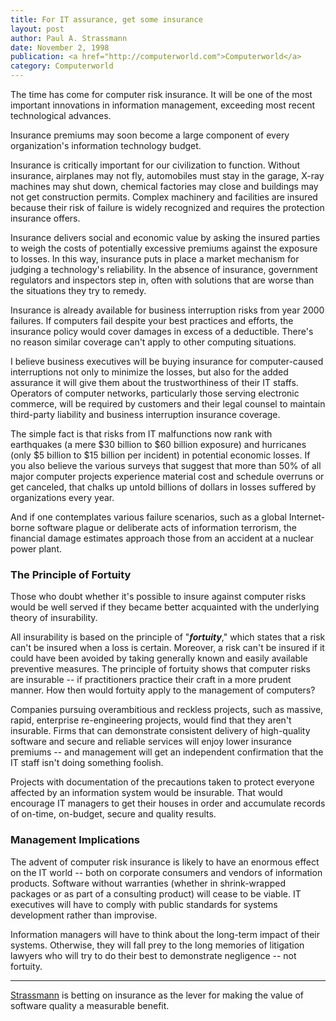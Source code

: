 ```yaml
---
title: For IT assurance, get some insurance
layout: post
author: Paul A. Strassmann
date: November 2, 1998
publication: <a href="http://computerworld.com">Computerworld</a>
category: Computerworld
---
```


The time has come for computer risk insurance. It will be one of the
most important innovations in information management, exceeding most
recent technological advances.

Insurance premiums may soon become a large component of every
organization's information technology budget.

Insurance is critically important for our civilization to function.
Without insurance, airplanes may not fly, automobiles must stay in the
garage, X-ray machines may shut down, chemical factories may close and
buildings may not get construction permits. Complex machinery and
facilities are insured because their risk of failure is widely
recognized and requires the protection insurance offers.

Insurance delivers social and economic value by asking the insured
parties to weigh the costs of potentially excessive premiums against
the exposure to losses. In this way, insurance puts in place a market
mechanism for judging a technology's reliability. In the absence of
insurance, government regulators and inspectors step in, often with
solutions that are worse than the situations they try to remedy.

Insurance is already available for business interruption risks from
year 2000 failures. If computers fail despite your best practices and
efforts, the insurance policy would cover damages in excess of a
deductible. There's no reason similar coverage can't apply to other
computing situations.

I believe business executives will be buying insurance for
computer-caused interruptions not only to minimize the losses, but
also for the added assurance it will give them about the
trustworthiness of their IT staffs. Operators of computer networks,
particularly those serving electronic commerce, will be required by
customers and their legal counsel to maintain third-party liability
and business interruption insurance coverage.

The simple fact is that risks from IT malfunctions now rank with
earthquakes (a mere $30 billion to $60 billion exposure) and
hurricanes (only $5 billion to $15 billion per incident) in potential
economic losses. If you also believe the various surveys that suggest
that more than 50% of all major computer projects experience material
cost and schedule overruns or get canceled, that chalks up untold
billions of dollars in losses suffered by organizations every year.

And if one contemplates various failure scenarios, such as a global
Internet-borne software plague or deliberate acts of information
terrorism, the financial damage estimates approach those from an
accident at a nuclear power plant.

### The Principle of Fortuity

Those who doubt whether it's possible to insure against computer risks
would be well served if they became better acquainted with the
underlying theory of insurability.

All insurability is based on the principle of "***fortuity***," which states
that a risk can't be insured when a loss is certain. Moreover, a risk
can't be insured if it could have been avoided by taking generally
known and easily available preventive measures. The principle of
fortuity shows that computer risks are insurable -- if practitioners
practice their craft in a more prudent manner. How then would fortuity
apply to the management of computers?

Companies pursuing overambitious and reckless projects, such as
massive, rapid, enterprise re-engineering projects, would find that
they aren't insurable. Firms that can demonstrate consistent delivery
of high-quality software and secure and reliable services will enjoy
lower insurance premiums -- and management will get an independent
confirmation that the IT staff isn't doing something foolish.

Projects with documentation of the precautions taken to protect
everyone affected by an information system would be insurable. That
would encourage IT managers to get their houses in order and
accumulate records of on-time, on-budget, secure and quality
results.

### Management Implications

The advent of computer risk insurance is likely to have an enormous
effect on the IT world -- both on corporate consumers and vendors of
information products. Software without warranties (whether in
shrink-wrapped packages or as part of a consulting product) will cease
to be viable. IT executives will have to comply with public standards
for systems development rather than improvise.

Information managers will have to think about the long-term impact of
their systems. Otherwise, they will fall prey to the long memories of
litigation lawyers who will try to do their best to demonstrate
negligence -- not fortuity.


---

[Strassmann](mailto:ceo@stacorp.com) is betting on insurance as the
lever for making the value of software quality a measurable benefit.
